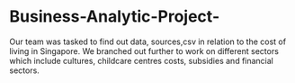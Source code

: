 # Business-Analytic-Project-
Our team was tasked to find out data, sources,csv in relation to the cost of living in Singapore. We branched out further to work on different sectors which include cultures, childcare centres costs, subsidies and financial sectors.
